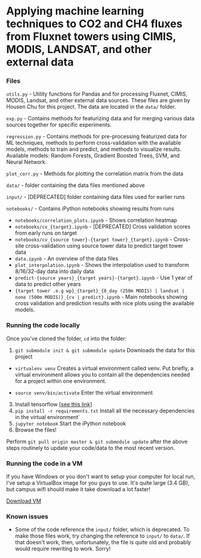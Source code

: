 # Applying machine learning techniques to CO2 and CH4 fluxes from Fluxnet towers using CIMIS, MODIS, LANDSAT, and other external data

### Files

`utils.py` - Utility functions for Pandas and for processing Fluxnet, CIMIS, MODIS, Landsat, and other external data sources. These files are given by Housen Chu for this project. The data are located in the `data/` folder.

`exp.py` - Contains methods for featurizing data and for merging various data sources together for specific experiments.

`regression.py` - Contains methods for pre-processing featurized data for ML techniques, methods to perform cross-validation with the available models, methods to train and predict, and methods to visualize results. Available models: Random Forests, Gradient Boosted Trees, SVM, and Neural Network.

`plot_corr.py` - Methods for plotting the correlation matrix from the data

`data/` - folder containing the data files mentioned above

`input/` - [DEPRECATED] folder containing data files used for earlier runs

`notebooks/` - Contains iPython notebooks showing results from runs
* `notebooks/correlation_plots.ipynb` - Shows correlation heatmap
* `notebooks/cv_{target}.ipynb` - [DEPRECATED] Cross validation scores from early runs on target
* `notebooks/cv_{source tower}-{target tower}_{target}.ipynb` - Cross-site cross-validation using source tower data to predict target tower data
* `data.ipynb` - An overview of the data files
* `plot_interpolation.ipynb` - Shows the interpolation used to transform 8/16/32-day data into daily data
* `predict-{source years}_{target years}-{target}.ipynb` - Use 1 year of data to predict other years
* `{target tower .e.g wp}_{target}_{8_day (250m MODIS) | landsat | none (500m MODIS)}_{cv | predict}.ipynb` - Main notebooks showing cross validation and prediction results with nice plots using the available models.

### Running the code locally

Once you've cloned the folder, `cd` into the folder:

1. `git submodule init & git submodule update` Downloads the data for this project
* `virtualenv venv` Creates a virtual environment called venv. Put briefly, a virtual environment allows you to contain all the dependencies needed for a project within one environment.
- `source venv/bin/activate` Enter the virtual environment
3. Install tensorflow [[see this link]](https://www.tensorflow.org/versions/r0.8/get_started/os_setup.html#pip-installation)
4. `pip install -r requirements.txt` Install all the necessary dependencies in the virtual environment`
5. `jupyter notebook` Start the iPython notebook
6. Browse the files!

Perform `git pull origin master & git submodule update` after the above steps routinely to update your code/data to the most recent version.

### Running the code in a VM

If you have Windows or you don't want to setup your computer for local run, I've setup a VirtualBox image for you guys to use. It's quite large (3.4 GB), but campus wifi should make it take download a lot faster!

[Download VM](https://gitlab.com/bsuper/biomet-vm-2/raw/master/biomet-ipython.ova)

### Known issues
* Some of the code reference the `input/` folder, which is deprecated. To make those files work, try changing the reference to `input/` to `data/`. If that doesn't work, then, unfortunately, the file is quite old and probably would require rewriting to work. Sorry!

